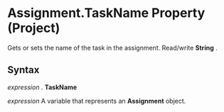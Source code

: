 
# Assignment.TaskName Property (Project)

Gets or sets the name of the task in the assignment. Read/write  **String** .


## Syntax

 _expression_ . **TaskName**

 _expression_ A variable that represents an **Assignment** object.

